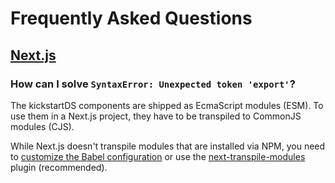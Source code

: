 # Frequently Asked Questions

## [Next.js](https://nextjs.org/)

### How can I solve `SyntaxError: Unexpected token 'export'`?

The kickstartDS components are shipped as EcmaScript modules (ESM). To use them in a Next.js project, they have to be transpiled to CommonJS modules (CJS).

While Next.js doesn't transpile modules that are installed via NPM, you need to [customize the Babel configuration](https://nextjs.org/docs/advanced-features/customizing-babel-config) or use the [next-transpile-modules](https://www.npmjs.com/package/next-transpile-modules) plugin (recommended).
